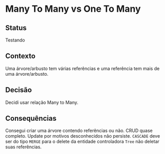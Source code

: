 # Many To Many vs One To Many

## Status

Testando

## Contexto

Uma árvore/arbusto tem várias referências e uma referência tem mais de uma árvore/arbusto.

## Decisão

Decidi usar relação Many to Many.

## Consequências

Consegui criar uma árvore contendo referências ou não.
CRUD quase completo. Update por motivos desconhecidos não persiste.
`CASCADE` deve ser do tipo `MERGE` para o delete da entidade controladora `Tree` não deletar suas referências.